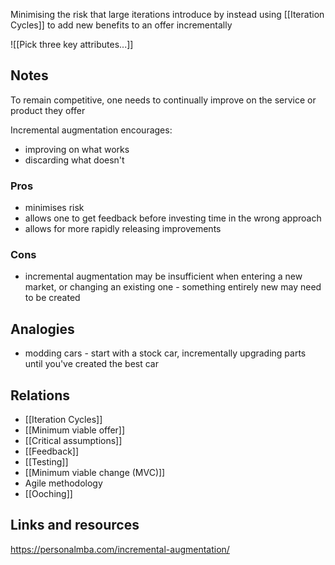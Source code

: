 Minimising the risk that large iterations introduce by instead using [[Iteration Cycles]] to add new benefits to an offer incrementally

![[Pick three key attributes...]]

## Notes

To remain competitive, one needs to continually improve on the service or product they offer

Incremental augmentation encourages:
- improving on what works
- discarding what doesn't 

### Pros
- minimises risk
- allows one to get feedback before investing time in the wrong approach
- allows for more rapidly releasing improvements

### Cons
- incremental augmentation may be insufficient when entering a new market, or changing an existing one - something entirely new may need to be created

## Analogies
- modding cars - start with a stock car, incrementally upgrading parts until you've created the best car

## Relations 

- [[Iteration Cycles]] 
- [[Minimum viable offer]]
- [[Critical assumptions]] 
- [[Feedback]]
- [[Testing]]
- [[Minimum viable change (MVC)]]
- Agile methodology
- [[Ooching]] 

## Links and resources 
https://personalmba.com/incremental-augmentation/